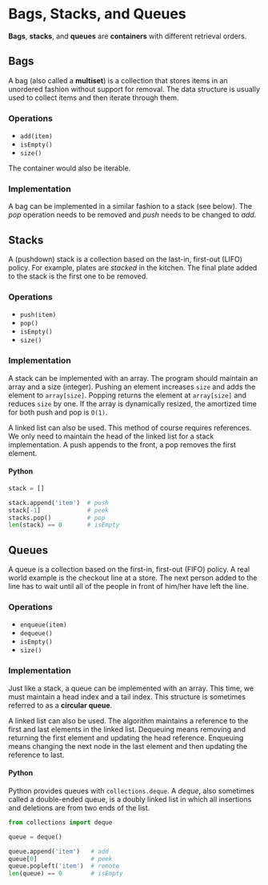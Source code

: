 # Bags, Stacks, and Queues

**Bags**, **stacks**, and **queues** are **containers** with different retrieval
orders.

## Bags

A bag (also called a **multiset**) is a collection that stores items in an
unordered fashion without support for removal. The data structure is usually
used to collect items and then iterate through them.

### Operations

- `add(item)`
- `isEmpty()`
- `size()`

The container would also be iterable.

### Implementation

A bag can be implemented in a similar fashion to a stack (see below). The _pop_
operation needs to be removed and _push_ needs to be changed to _add_.

## Stacks

A (pushdown) stack is a collection based on the last-in, first-out (LIFO)
policy. For example, plates are _stacked_ in the kitchen. The final plate added
to the stack is the first one to be removed.

### Operations

- `push(item)`
- `pop()`
- `isEmpty()`
- `size()`

### Implementation

A stack can be implemented with an array. The program should maintain an array
and a size (integer). Pushing an element increases `size` and adds the element
to `array[size]`. Popping returns the element at `array[size]` and reduces
`size` by one. If the array is dynamically resized, the amortized time for both
push and pop is `O(1)`.

A linked list can also be used. This method of course requires references. We
only need to maintain the head of the linked list for a stack implementation. A
push appends to the front, a pop removes the first element.

#### Python

```python
stack = []

stack.append('item')  # push
stack[-1]             # peek
stacks.pop()          # pop
len(stack) == 0       # isEmpty
```

## Queues

A queue is a collection based on the first-in, first-out (FIFO) policy. A real
world example is the checkout line at a store. The next person added to the line
has to wait until all of the people in front of him/her have left the line.

### Operations

- `enqueue(item)`
- `dequeue()`
- `isEmpty()`
- `size()`

### Implementation

Just like a stack, a queue can be implemented with an array. This time, we must
maintain a head index and a tail index. This structure is sometimes referred to
as a **circular queue**.

A linked list can also be used. The algorithm maintains a reference to the first
and last elements in the linked list. Dequeuing means removing and returning the
first element and updating the head reference. Enqueuing means changing the next
node in the last element and then updating the reference to last.

#### Python

Python provides queues with `collections.deque`. A _deque_, also sometimes
called a double-ended queue, is a doubly linked list in which all insertions and
deletions are from two ends of the list.

```python
from collections import deque

queue = deque()

queue.append('item')   # add
queue[0]               # peek
queue.popleft('item')  # remote
len(queue) == 0        # isEmpty
```
